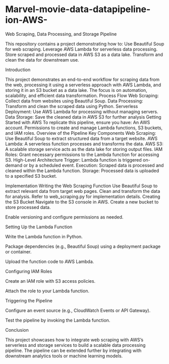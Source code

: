 # Marvel-movie-data-datapipeline-ion-AWS-
Web Scraping, Data Processing, and Storage Pipeline

This repository contains a project demonstrating how to:
Use Beautiful Soup for web scraping.
Leverage AWS Lambda for serverless data processing.
Store scraped and processed data in AWS S3 as a data lake.
Transform and clean the data for downstream use.

Introduction

This project demonstrates an end-to-end workflow for scraping data from the web, processing it using a serverless approach with AWS Lambda, and storing it in an S3 bucket as a data lake. The focus is on automation, scalability, and efficient data transformation.
Process Flow
Web Scraping: Collect data from websites using Beautiful Soup.
Data Processing: Transform and clean the scraped data using Python.
Serverless Deployment: Use AWS Lambda for processing without managing servers.
Data Storage: Save the cleaned data in AWS S3 for further analysis
Getting Started with AWS
To replicate this pipeline, ensure you have:
An AWS account.
Permissions to create and manage Lambda functions, S3 buckets, and IAM roles.
Overview of the Pipeline
Key Components
Web Scraping:
Use Beautiful Soup to extract structured data from a target website.
AWS Lambda:
A serverless function processes and transforms the data.
AWS S3:
A scalable storage service acts as the data lake for storing output files.
IAM Roles:
Grant necessary permissions to the Lambda function for accessing S3.
High-Level Architecture
Trigger: Lambda function is triggered on-demand or by a scheduled event.
Execution: Scraped data is processed and cleaned within the Lambda function.
Storage: Processed data is uploaded to a specified S3 bucket.

Implementation
Writing the Web Scraping Function
Use Beautiful Soup to extract relevant data from target web pages.
Clean and transform the data for analysis.
Refer to web_scraping.py for implementation details.
Creating the S3 Bucket
Navigate to the S3 console in AWS.
Create a new bucket to store processed data.

Enable versioning and configure permissions as needed.

Setting Up the Lambda Function

Write the Lambda function in Python.

Package dependencies (e.g., Beautiful Soup) using a deployment package or container.

Upload the function code to AWS Lambda.

Configuring IAM Roles

Create an IAM role with S3 access policies.

Attach the role to your Lambda function.

Triggering the Pipeline

Configure an event source (e.g., CloudWatch Events or API Gateway).

Test the pipeline by invoking the Lambda function.

Conclusion

This project showcases how to integrate web scraping with AWS’s serverless and storage services to build a scalable data processing pipeline. The pipeline can be extended further by integrating with downstream analytics tools or machine learning models.
